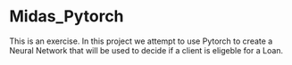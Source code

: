 # Midas_Pytorch
 This is an exercise. In this project we attempt to use Pytorch to create a Neural Network that will be used to decide if a client is eligeble for a Loan.
